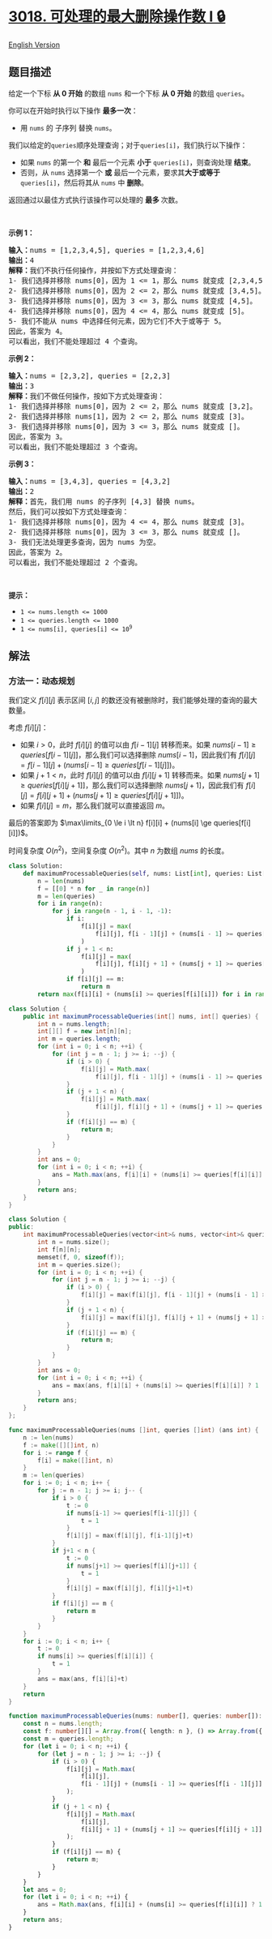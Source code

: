 # [3018. 可处理的最大删除操作数 I 🔒](https://leetcode.cn/problems/maximum-number-of-removal-queries-that-can-be-processed-i)

[English Version](/solution/3000-3099/3018.Maximum%20Number%20of%20Removal%20Queries%20That%20Can%20Be%20Processed%20I/README_EN.md)

<!-- tags:数组,动态规划 -->

<!-- difficulty:困难 -->

## 题目描述

<!-- 这里写题目描述 -->

<p>给定一个下标&nbsp;<strong>从&nbsp;0 开始</strong>&nbsp;的数组&nbsp;<code>nums</code> 和一个下标&nbsp;<strong>从</strong>&nbsp;<strong>0 开始&nbsp;</strong>的数组&nbsp;<code>queries</code>。</p>

<p>你可以在开始时执行以下操作 <strong>最多一次</strong>：</p>

<ul>
	<li>用&nbsp;<code>nums</code>&nbsp;的 <span data-keyword="subsequence-array">子序列</span> 替换&nbsp;<code>nums</code>。</li>
</ul>

<p>我们以给定的<code>queries</code>顺序处理查询；对于<code>queries[i]</code>，我们执行以下操作：</p>

<ul>
	<li>如果&nbsp;<code>nums</code> 的第一个 <strong>和</strong> 最后一个元素 <strong>小于</strong>&nbsp;<code>queries[i]</code>，则查询处理 <strong>结束</strong>。</li>
	<li>否则，从&nbsp;<code>nums</code>&nbsp;选择第一个 <strong>或</strong> 最后一个元素，要求其<strong>大于或等于</strong> <code>queries[i]</code>，然后将其从&nbsp;<code>nums</code> 中 <strong>删除</strong>。</li>
</ul>

<p>返回通过以最佳方式执行该操作可以处理的&nbsp;<strong>最多&nbsp;</strong>次数。</p>

<p>&nbsp;</p>

<p><strong class="example">示例 1：</strong></p>

<pre>
<strong>输入：</strong>nums = [1,2,3,4,5], queries = [1,2,3,4,6]
<strong>输出：</strong>4
<strong>解释：</strong>我们不执行任何操作，并按如下方式处理查询：
1- 我们选择并移除 nums[0]，因为 1 &lt;= 1，那么 nums 就变成 [2,3,4,5]。
2- 我们选择并移除 nums[0]，因为 2 &lt;= 2，那么 nums 就变成 [3,4,5]。
3- 我们选择并移除 nums[0]，因为 3 &lt;= 3，那么 nums 就变成 [4,5]。
4- 我们选择并移除 nums[0]，因为 4 &lt;= 4，那么 nums 就变成 [5]。
5- 我们不能从 nums 中选择任何元素，因为它们不大于或等于 5。
因此，答案为 4。
可以看出，我们不能处理超过 4 个查询。
</pre>

<p><strong class="example">示例 2：</strong></p>

<pre>
<strong>输入：</strong>nums = [2,3,2], queries = [2,2,3]
<b>输出：</b>3
<strong>解释：</strong>我们不做任何操作，按如下方式处理查询：
1- 我们选择并移除 nums[0]，因为 2 &lt;= 2，那么 nums 就变成 [3,2]。
2- 我们选择并移除 nums[1]，因为 2 &lt;= 2，那么 nums 就变成 [3]。
3- 我们选择并移除 nums[0]，因为 3 &lt;= 3，那么 nums 就变成 []。
因此，答案为 3。
可以看出，我们不能处理超过 3 个查询。
</pre>

<p><strong class="example">示例 3：</strong></p>

<pre>
<strong>输入：</strong>nums = [3,4,3], queries = [4,3,2]
<strong>输出：</strong>2
<strong>解释：</strong>首先，我们用 nums 的子序列 [4,3] 替换 nums。
然后，我们可以按如下方式处理查询：
1- 我们选择并移除 nums[0]，因为 4 &lt;= 4，那么 nums 就变成 [3]。
2- 我们选择并移除 nums[0]，因为 3 &lt;= 3，那么 nums 就变成 []。
3- 我们无法处理更多查询，因为 nums 为空。
因此，答案为 2。
可以看出，我们不能处理超过 2 个查询。
</pre>

<p>&nbsp;</p>

<p><strong>提示：</strong></p>

<ul>
	<li><code>1 &lt;= nums.length &lt;= 1000</code></li>
	<li><code>1 &lt;= queries.length &lt;= 1000</code></li>
	<li><code>1 &lt;= nums[i], queries[i] &lt;= 10<sup>9</sup></code></li>
</ul>

## 解法

### 方法一：动态规划

我们定义 $f[i][j]$ 表示区间 $[i, j]$ 的数还没有被删除时，我们能够处理的查询的最大数量。

考虑 $f[i][j]$：

-   如果 $i \gt 0$，此时 $f[i][j]$ 的值可以由 $f[i - 1][j]$ 转移而来。如果 $nums[i - 1] \ge queries[f[i - 1][j]]$，那么我们可以选择删除 $nums[i - 1]$，因此我们有 $f[i][j] = f[i - 1][j] + (nums[i - 1] \ge queries[f[i - 1][j]])$。
-   如果 $j + 1 \lt n$，此时 $f[i][j]$ 的值可以由 $f[i][j + 1]$ 转移而来。如果 $nums[j + 1] \ge queries[f[i][j + 1]]$，那么我们可以选择删除 $nums[j + 1]$，因此我们有 $f[i][j] = f[i][j + 1] + (nums[j + 1] \ge queries[f[i][j + 1]])$。
-   如果 $f[i][j] = m$，那么我们就可以直接返回 $m$。

最后的答案即为 $\max\limits_{0 \le i \lt n} f[i][i] + (nums[i] \ge queries[f[i][i]])$。

时间复杂度 $O(n^2)$，空间复杂度 $O(n^2)$。其中 $n$ 为数组 $nums$ 的长度。

<!-- tabs:start -->

```python
class Solution:
    def maximumProcessableQueries(self, nums: List[int], queries: List[int]) -> int:
        n = len(nums)
        f = [[0] * n for _ in range(n)]
        m = len(queries)
        for i in range(n):
            for j in range(n - 1, i - 1, -1):
                if i:
                    f[i][j] = max(
                        f[i][j], f[i - 1][j] + (nums[i - 1] >= queries[f[i - 1][j]])
                    )
                if j + 1 < n:
                    f[i][j] = max(
                        f[i][j], f[i][j + 1] + (nums[j + 1] >= queries[f[i][j + 1]])
                    )
                if f[i][j] == m:
                    return m
        return max(f[i][i] + (nums[i] >= queries[f[i][i]]) for i in range(n))
```

```java
class Solution {
    public int maximumProcessableQueries(int[] nums, int[] queries) {
        int n = nums.length;
        int[][] f = new int[n][n];
        int m = queries.length;
        for (int i = 0; i < n; ++i) {
            for (int j = n - 1; j >= i; --j) {
                if (i > 0) {
                    f[i][j] = Math.max(
                        f[i][j], f[i - 1][j] + (nums[i - 1] >= queries[f[i - 1][j]] ? 1 : 0));
                }
                if (j + 1 < n) {
                    f[i][j] = Math.max(
                        f[i][j], f[i][j + 1] + (nums[j + 1] >= queries[f[i][j + 1]] ? 1 : 0));
                }
                if (f[i][j] == m) {
                    return m;
                }
            }
        }
        int ans = 0;
        for (int i = 0; i < n; ++i) {
            ans = Math.max(ans, f[i][i] + (nums[i] >= queries[f[i][i]] ? 1 : 0));
        }
        return ans;
    }
}
```

```cpp
class Solution {
public:
    int maximumProcessableQueries(vector<int>& nums, vector<int>& queries) {
        int n = nums.size();
        int f[n][n];
        memset(f, 0, sizeof(f));
        int m = queries.size();
        for (int i = 0; i < n; ++i) {
            for (int j = n - 1; j >= i; --j) {
                if (i > 0) {
                    f[i][j] = max(f[i][j], f[i - 1][j] + (nums[i - 1] >= queries[f[i - 1][j]] ? 1 : 0));
                }
                if (j + 1 < n) {
                    f[i][j] = max(f[i][j], f[i][j + 1] + (nums[j + 1] >= queries[f[i][j + 1]] ? 1 : 0));
                }
                if (f[i][j] == m) {
                    return m;
                }
            }
        }
        int ans = 0;
        for (int i = 0; i < n; ++i) {
            ans = max(ans, f[i][i] + (nums[i] >= queries[f[i][i]] ? 1 : 0));
        }
        return ans;
    }
};
```

```go
func maximumProcessableQueries(nums []int, queries []int) (ans int) {
	n := len(nums)
	f := make([][]int, n)
	for i := range f {
		f[i] = make([]int, n)
	}
	m := len(queries)
	for i := 0; i < n; i++ {
		for j := n - 1; j >= i; j-- {
			if i > 0 {
				t := 0
				if nums[i-1] >= queries[f[i-1][j]] {
					t = 1
				}
				f[i][j] = max(f[i][j], f[i-1][j]+t)
			}
			if j+1 < n {
				t := 0
				if nums[j+1] >= queries[f[i][j+1]] {
					t = 1
				}
				f[i][j] = max(f[i][j], f[i][j+1]+t)
			}
			if f[i][j] == m {
				return m
			}
		}
	}
	for i := 0; i < n; i++ {
		t := 0
		if nums[i] >= queries[f[i][i]] {
			t = 1
		}
		ans = max(ans, f[i][i]+t)
	}
	return
}
```

```ts
function maximumProcessableQueries(nums: number[], queries: number[]): number {
    const n = nums.length;
    const f: number[][] = Array.from({ length: n }, () => Array.from({ length: n }, () => 0));
    const m = queries.length;
    for (let i = 0; i < n; ++i) {
        for (let j = n - 1; j >= i; --j) {
            if (i > 0) {
                f[i][j] = Math.max(
                    f[i][j],
                    f[i - 1][j] + (nums[i - 1] >= queries[f[i - 1][j]] ? 1 : 0),
                );
            }
            if (j + 1 < n) {
                f[i][j] = Math.max(
                    f[i][j],
                    f[i][j + 1] + (nums[j + 1] >= queries[f[i][j + 1]] ? 1 : 0),
                );
            }
            if (f[i][j] == m) {
                return m;
            }
        }
    }
    let ans = 0;
    for (let i = 0; i < n; ++i) {
        ans = Math.max(ans, f[i][i] + (nums[i] >= queries[f[i][i]] ? 1 : 0));
    }
    return ans;
}
```

<!-- tabs:end -->

<!-- end -->
